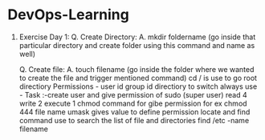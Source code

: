 # DevOps-Learning
1. Exercise Day 1:
   Q. Create Directory:
   A. mkdir foldername (go inside that particular directory and create folder using this command and name as well)

   Q. Create file:
   A. touch filename (go inside the folder where we wanted to create the file and trigger mentioned command)
 cd / is use to go root directiory
Permissions -
user id
group id
directiory
to switch always use -
Task :-create user and give permission of sudo (super user)
read 4
write 2
execute 1
chmod command  for gibe permission
for ex chmod 444 file name
umask gives value to define permission
locate and find command use to search the list of file and directories
find /etc -name filename 
